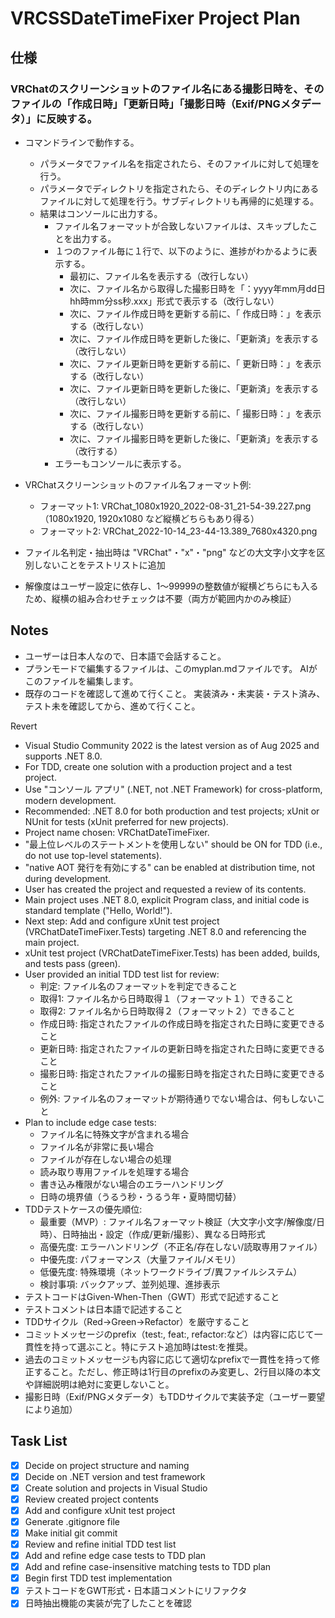 # VRCSSDateTimeFixer Project Plan

## 仕様
### VRChatのスクリーンショットのファイル名にある撮影日時を、そのファイルの「作成日時」「更新日時」「撮影日時（Exif/PNGメタデータ）」に反映する。
- コマンドラインで動作する。
  - パラメータでファイル名を指定されたら、そのファイルに対して処理を行う。
  - パラメータでディレクトリを指定されたら、そのディレクトリ内にあるファイルに対して処理を行う。サブディレクトリも再帰的に処理する。
  - 結果はコンソールに出力する。
    - ファイル名フォーマットが合致しないファイルは、スキップしたことを出力する。
    - １つのファイル毎に１行で、以下のように、進捗がわかるように表示する。
      - 最初に、ファイル名を表示する（改行しない）
      - 次に、ファイル名から取得した撮影日時を「：yyyy年mm月dd日 hh時mm分ss秒.xxx」形式で表示する（改行しない）
      - 次に、ファイル作成日時を更新する前に、「 作成日時：」を表示する（改行しない）
      - 次に、ファイル作成日時を更新した後に、「更新済」を表示する（改行しない）
      - 次に、ファイル更新日時を更新する前に、「 更新日時：」を表示する（改行しない）
      - 次に、ファイル更新日時を更新した後に、「更新済」を表示する（改行しない）
      - 次に、ファイル撮影日時を更新する前に、「 撮影日時：」を表示する（改行しない）
      - 次に、ファイル撮影日時を更新した後に、「更新済」を表示する（改行する）
    - エラーもコンソールに表示する。

- VRChatスクリーンショットのファイル名フォーマット例:
  - フォーマット1: VRChat_1080x1920_2022-08-31_21-54-39.227.png（1080x1920, 1920x1080 など縦横どちらもあり得る）
  - フォーマット2: VRChat_2022-10-14_23-44-13.389_7680x4320.png
- ファイル名判定・抽出時は "VRChat"・"x"・"png" などの大文字小文字を区別しないことをテストリストに追加
- 解像度はユーザー設定に依存し、1～99999の整数値が縦横どちらにも入るため、縦横の組み合わせチェックは不要（両方が範囲内かのみ検証）

## Notes
- ユーザーは日本人なので、日本語で会話すること。
- プランモードで編集するファイルは、このmyplan.mdファイルです。 AIがこのファイルを編集します。
- 既存のコードを確認して進めて行くこと。 実装済み・未実装・テスト済み、テスト未を確認してから、進めて行くこと。

Revert
- Visual Studio Community 2022 is the latest version as of Aug 2025 and supports .NET 8.0.
- For TDD, create one solution with a production project and a test project.
- Use "コンソール アプリ" (.NET, not .NET Framework) for cross-platform, modern development.
- Recommended: .NET 8.0 for both production and test projects; xUnit or NUnit for tests (xUnit preferred for new projects).
- Project name chosen: VRChatDateTimeFixer.
- "最上位レベルのステートメントを使用しない" should be ON for TDD (i.e., do not use top-level statements).
- "native AOT 発行を有効にする" can be enabled at distribution time, not during development.
- User has created the project and requested a review of its contents.
- Main project uses .NET 8.0, explicit Program class, and initial code is standard template ("Hello, World!").
- Next step: Add and configure xUnit test project (VRChatDateTimeFixer.Tests) targeting .NET 8.0 and referencing the main project.
- xUnit test project (VRChatDateTimeFixer.Tests) has been added, builds, and tests pass (green).
- User provided an initial TDD test list for review:
  - 判定: ファイル名のフォーマットを判定できること
  - 取得1: ファイル名から日時取得１（フォーマット１）できること
  - 取得2: ファイル名から日時取得２（フォーマット２）できること
  - 作成日時: 指定されたファイルの作成日時を指定された日時に変更できること
  - 更新日時: 指定されたファイルの更新日時を指定された日時に変更できること
  - 撮影日時: 指定されたファイルの撮影日時を指定された日時に変更できること
  - 例外: ファイル名のフォーマットが期待通りでない場合は、何もしないこと
- Plan to include edge case tests:
  - ファイル名に特殊文字が含まれる場合
  - ファイル名が非常に長い場合
  - ファイルが存在しない場合の処理
  - 読み取り専用ファイルを処理する場合
  - 書き込み権限がない場合のエラーハンドリング
  - 日時の境界値（うるう秒・うるう年・夏時間切替）
- TDDテストケースの優先順位:
  - 最重要（MVP）: ファイル名フォーマット検証（大文字小文字/解像度/日時）、日時抽出・設定（作成/更新/撮影）、異なる日時形式
  - 高優先度: エラーハンドリング（不正名/存在しない/読取専用ファイル）
  - 中優先度: パフォーマンス（大量ファイル/メモリ）
  - 低優先度: 特殊環境（ネットワークドライブ/異ファイルシステム）
  - 検討事項: バックアップ、並列処理、進捗表示
- テストコードはGiven-When-Then（GWT）形式で記述すること
- テストコメントは日本語で記述すること
- TDDサイクル（Red→Green→Refactor）を厳守すること
- コミットメッセージのprefix（test:, feat:, refactor:など）は内容に応じて一貫性を持って選ぶこと。特にテスト追加時はtest:を推奨。
- 過去のコミットメッセージも内容に応じて適切なprefixで一貫性を持って修正すること。ただし、修正時は1行目のprefixのみ変更し、2行目以降の本文や詳細説明は絶対に変更しないこと。
- 撮影日時（Exif/PNGメタデータ）もTDDサイクルで実装予定（ユーザー要望により追加）

## Task List
- [x] Decide on project structure and naming
- [x] Decide on .NET version and test framework
- [x] Create solution and projects in Visual Studio
- [x] Review created project contents
- [x] Add and configure xUnit test project
- [x] Generate .gitignore file
- [x] Make initial git commit
- [x] Review and refine initial TDD test list
- [x] Add and refine edge case tests to TDD plan
- [x] Add and refine case-insensitive matching tests to TDD plan
- [x] Begin first TDD test implementation
- [x] テストコードをGWT形式・日本語コメントにリファクタ
- [x] 日時抽出機能の実装が完了したことを確認
